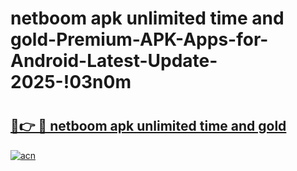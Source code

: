 # netboom apk unlimited time and gold-Premium-APK-Apps-for-Android-Latest-Update-2025-!03n0m

# <h2><a href="https://googleone.com">🔗👉 🔴 netboom apk unlimited time and gold</a></h2>

[![acn](https://github.com/user-attachments/assets/0f9c940e-d8b0-45ae-aac7-cd30a18b3e1c)](https://googleone.com)

